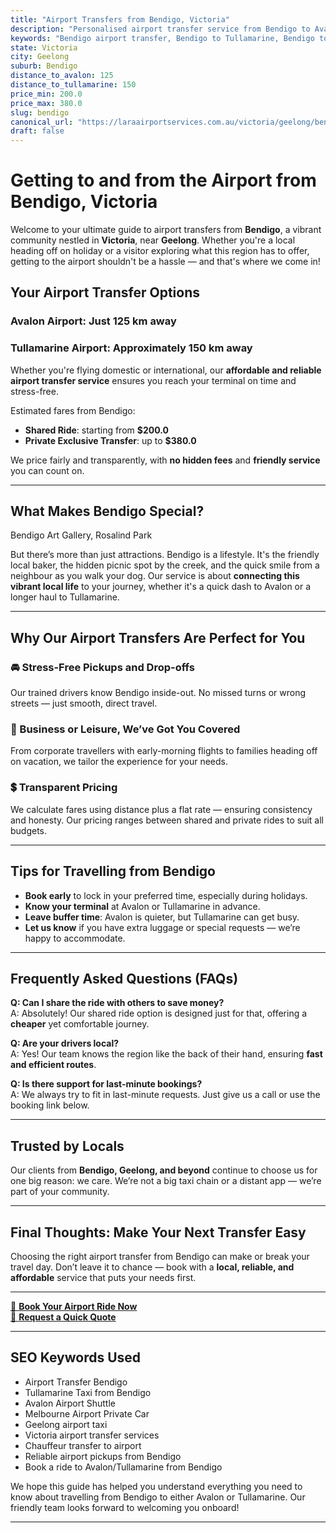 ```yaml
---
title: "Airport Transfers from Bendigo, Victoria"
description: "Personalised airport transfer service from Bendigo to Avalon and Tullamarine airports. Enjoy a smooth, affordable ride with us!"
keywords: "Bendigo airport transfer, Bendigo to Tullamarine, Bendigo to Avalon, airport taxi Bendigo, private airport transfer Bendigo, shared ride Bendigo, Bendigo transfers, airport shuttle Bendigo, book Bendigo airport taxi, affordable Bendigo airport transfer, Bendigo airport transfer service, airport transfer Geelong, airport transfer Melbourne, Melbourne airport taxi, airport transfers Victoria, Tullamarine airport shuttle, Avalon airport transfers, Melbourne private transfer, airport transport services Melbourne"
state: Victoria
city: Geelong
suburb: Bendigo
distance_to_avalon: 125
distance_to_tullamarine: 150
price_min: 200.0
price_max: 380.0
slug: bendigo
canonical_url: "https://laraairportservices.com.au/victoria/geelong/bendigo/"
draft: false
---
```


# Getting to and from the Airport from Bendigo, Victoria

Welcome to your ultimate guide to airport transfers from **Bendigo**, a vibrant community nestled in **Victoria**, near **Geelong**. Whether you're a local heading off on holiday or a visitor exploring what this region has to offer, getting to the airport shouldn't be a hassle — and that's where we come in!

## Your Airport Transfer Options

### Avalon Airport: Just 125 km away  
### Tullamarine Airport: Approximately 150 km away

Whether you're flying domestic or international, our **affordable and reliable airport transfer service** ensures you reach your terminal on time and stress-free.

Estimated fares from Bendigo:
- **Shared Ride**: starting from **$200.0**
- **Private Exclusive Transfer**: up to **$380.0**

We price fairly and transparently, with **no hidden fees** and **friendly service** you can count on.

---

## What Makes Bendigo Special?

Bendigo Art Gallery, Rosalind Park

But there’s more than just attractions. Bendigo is a lifestyle. It's the friendly local baker, the hidden picnic spot by the creek, and the quick smile from a neighbour as you walk your dog. Our service is about **connecting this vibrant local life** to your journey, whether it's a quick dash to Avalon or a longer haul to Tullamarine.

---

## Why Our Airport Transfers Are Perfect for You

### 🚘 Stress-Free Pickups and Drop-offs
Our trained drivers know Bendigo inside-out. No missed turns or wrong streets — just smooth, direct travel.

### 💼 Business or Leisure, We’ve Got You Covered
From corporate travellers with early-morning flights to families heading off on vacation, we tailor the experience for your needs.

### 💲 Transparent Pricing
We calculate fares using distance plus a flat rate — ensuring consistency and honesty. Our pricing ranges between shared and private rides to suit all budgets.

---

## Tips for Travelling from Bendigo

- **Book early** to lock in your preferred time, especially during holidays.
- **Know your terminal** at Avalon or Tullamarine in advance.
- **Leave buffer time**: Avalon is quieter, but Tullamarine can get busy.
- **Let us know** if you have extra luggage or special requests — we’re happy to accommodate.

---

## Frequently Asked Questions (FAQs)

**Q: Can I share the ride with others to save money?**  
A: Absolutely! Our shared ride option is designed just for that, offering a **cheaper** yet comfortable journey.

**Q: Are your drivers local?**  
A: Yes! Our team knows the region like the back of their hand, ensuring **fast and efficient routes**.

**Q: Is there support for last-minute bookings?**  
A: We always try to fit in last-minute requests. Just give us a call or use the booking link below.

---

## Trusted by Locals

Our clients from **Bendigo, Geelong, and beyond** continue to choose us for one big reason: we care. We’re not a big taxi chain or a distant app — we’re part of your community.

---

## Final Thoughts: Make Your Next Transfer Easy

Choosing the right airport transfer from Bendigo can make or break your travel day. Don’t leave it to chance — book with a **local, reliable, and affordable** service that puts your needs first.

---

[📅 **Book Your Airport Ride Now**](https://laraairportservices.square.site/s/appointments)  
[📧 **Request a Quick Quote**](https://laraairportservices.square.site/contact-us)

---

## SEO Keywords Used
- Airport Transfer Bendigo
- Tullamarine Taxi from Bendigo
- Avalon Airport Shuttle
- Melbourne Airport Private Car
- Geelong airport taxi
- Victoria airport transfer services
- Chauffeur transfer to airport
- Reliable airport pickups from Bendigo
- Book a ride to Avalon/Tullamarine from Bendigo

We hope this guide has helped you understand everything you need to know about travelling from Bendigo to either Avalon or Tullamarine. Our friendly team looks forward to welcoming you onboard!

---
